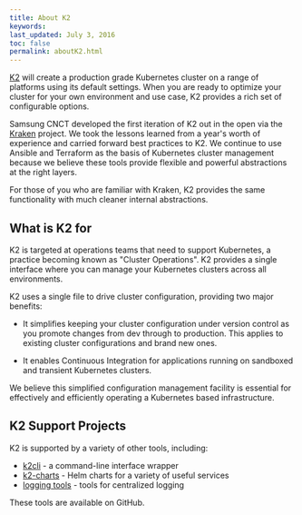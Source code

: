 ```yaml
---
title: About K2
keywords:
last_updated: July 3, 2016
toc: false
permalink: aboutK2.html
---
```

[K2](https://github.com/samsung-cnct/k2) will create a production grade Kubernetes cluster on a range of platforms using its default settings. When you are ready to optimize your cluster for your own environment and use case, K2 provides a rich set of configurable options.  

Samsung CNCT developed the first iteration of K2 out in the open via the [Kraken](https://github.com/samsung-cnct/kraken) project. We took the lessons learned from a year's worth of experience and carried forward best practices to K2. We continue to use Ansible and Terraform as the basis of Kubernetes cluster management because we believe these tools provide flexible and powerful abstractions at the right layers.

For those of you who are familiar with Kraken, K2 provides the same functionality with much cleaner internal abstractions.

## What is K2 for
K2 is targeted at operations teams that need to support Kubernetes, a practice becoming known as "Cluster Operations". K2 provides a single interface where you can manage your Kubernetes clusters across all environments.

K2 uses a single file to drive cluster configuration, providing two major benefits:

- It simplifies keeping your cluster configuration under version control as you promote changes from dev through to production. This applies to existing cluster configurations and brand new ones.

- It enables Continuous Integration for applications running on sandboxed and transient Kubernetes clusters.

We believe this simplified configuration management facility is essential for effectively and efficiently operating a Kubernetes based infrastructure.

## K2 Support Projects
K2 is supported by a variety of other tools, including:

- [k2cli](k2cli) - a command-line interface wrapper
- [k2-charts](k2-helm-charts) - Helm charts for a variety of useful services
- [logging tools](k2-logging) - tools for centralized logging

These tools are available on GitHub.
